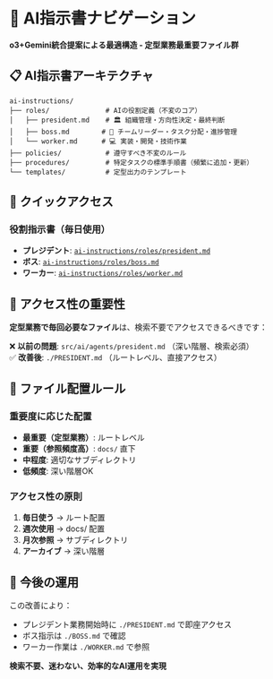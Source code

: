 # 🤖 AI指示書ナビゲーション

**o3+Gemini統合提案による最適構造 - 定型業務最重要ファイル群**

## 📋 AI指示書アーキテクチャ

```
ai-instructions/
├── roles/              # AIの役割定義（不変のコア）
│   ├── president.md    # 🏛️ 組織管理・方向性決定・最終判断
│   ├── boss.md        # 👔 チームリーダー・タスク分配・進捗管理
│   └── worker.md      # 💻 実装・開発・技術作業
├── policies/           # 遵守すべき不変のルール
├── procedures/         # 特定タスクの標準手順書（頻繁に追加・更新）
└── templates/          # 定型出力のテンプレート
```

## 🔗 クイックアクセス

### 役割指示書（毎日使用）
- **プレジデント**: [`ai-instructions/roles/president.md`](ai-instructions/roles/president.md)
- **ボス**: [`ai-instructions/roles/boss.md`](ai-instructions/roles/boss.md)  
- **ワーカー**: [`ai-instructions/roles/worker.md`](ai-instructions/roles/worker.md)

## 🚨 アクセス性の重要性

**定型業務で毎回必要なファイル**は、検索不要でアクセスできるべきです：

❌ **以前の問題**: `src/ai/agents/president.md` （深い階層、検索必須）  
✅ **改善後**: `./PRESIDENT.md` （ルートレベル、直接アクセス）

## 📁 ファイル配置ルール

### 重要度に応じた配置
- **最重要（定型業務）**: ルートレベル
- **重要（参照頻度高）**: `docs/` 直下
- **中程度**: 適切なサブディレクトリ
- **低頻度**: 深い階層OK

### アクセス性の原則
1. **毎日使う** → ルート配置
2. **週次使用** → docs/ 配置  
3. **月次参照** → サブディレクトリ
4. **アーカイブ** → 深い階層

## 🔄 今後の運用

この改善により：
- プレジデント業務開始時に `./PRESIDENT.md` で即座アクセス
- ボス指示は `./BOSS.md` で確認
- ワーカー作業は `./WORKER.md` で参照

**検索不要、迷わない、効率的なAI運用を実現**